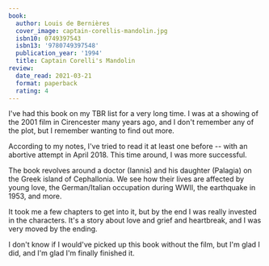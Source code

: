 ```yaml
---
book:
  author: Louis de Bernières
  cover_image: captain-corellis-mandolin.jpg
  isbn10: 0749397543
  isbn13: '9780749397548'
  publication_year: '1994'
  title: Captain Corelli's Mandolin
review:
  date_read: 2021-03-21
  format: paperback
  rating: 4
---
```


I've had this book on my TBR list for a very long time.
I was at a showing of the 2001 film in Cirencester many years ago, and I don't remember any of the plot, but I remember wanting to find out more.

According to my notes, I've tried to read it at least one before -- with an abortive attempt in April 2018.
This time around, I was more successful.

The book revolves around a doctor (Iannis) and his daughter (Palagia) on the Greek island of Cephallonia.
We see how their lives are affected by young love, the German/Italian occupation during WWII, the earthquake in 1953, and more.

It took me a few chapters to get into it, but by the end I was really invested in the characters.
It's a story about love and grief and heartbreak, and I was very moved by the ending.

I don't know if I would've picked up this book without the film, but I'm glad I did, and I'm glad I'm finally finished it.
